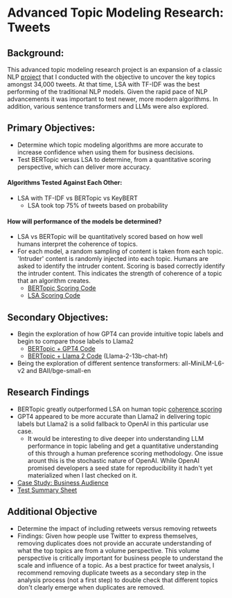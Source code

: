 # Advanced Topic Modeling Research: Tweets

## Background:
This advanced topic modeling research project is an expansion of a classic NLP [project](https://github.com/Jenni-Hawk/NLP_TopicModeling/blob/main/NLP_Presentation.pdf) that I conducted with the objective to uncover the key topics amongst 34,000 tweets. At that time, LSA with TF-IDF was the best performing of the traditional NLP models. Given the rapid pace of NLP advancements it was important to test newer, more modern algorithms. In addition, various sentence transformers and LLMs were also explored.

## Primary Objectives: 
- Determine which topic modeling algorithms are more accurate to increase confidence when using them for business decisions.
- Test BERTopic versus LSA to determine, from a quantitative scoring perspective, which can deliver more accuracy.

#### Algorithms Tested Against Each Other:
- LSA with TF-IDF vs BERTopic vs KeyBERT
  - LSA took top 75% of tweets based on probability
 
#### How will performance of the models be determined?</ins>
- LSA vs BERTopic will be quantitatively scored based on how well humans interpret the coherence of topics.
- For each model, a random sampling of content is taken from each topic. 'Intruder' content is randomly injected into each topic. Humans are asked to identify the intruder content. Scoring is based correctly identify the intruder content. This indicates the strength of coherence of a topic that an algorithm creates.
  - [BERTopic Scoring Code](https://github.com/Jenni-Hawk/Advanced_Topic_Modeling/blob/main/BERTopic_Scoring_WITH_RETWEETS.ipynb)
  - [LSA Scoring Code](https://github.com/Jenni-Hawk/Advanced_Topic_Modeling/blob/main/LSA_Scoring_WITH_RETWEETS_Intruders.ipynb)

## Secondary Objectives: 
- Begin the exploration of how GPT4 can provide intuitive topic labels and begin to compare those labels to Llama2
  - [BERTopic + GPT4 Code](https://github.com/Jenni-Hawk/Advanced_Topic_Modeling/blob/main/BERTopic_GPT4_retweets_copy.ipynb)
  - [BERTopic + Llama 2 Code](https://github.com/Jenni-Hawk/Advanced_Topic_Modeling/blob/main/Llama2_retweets_BAAI.ipynb) (Llama-2-13b-chat-hf)
- Being the exploration of different sentence transformers: all-MiniLM-L6-v2 and BAII/bge-small-en

## Research Findings
- BERTopic greatly outperformed LSA on human topic [coherence scoring](https://github.com/Jenni-Hawk/Advanced_Topic_Modeling/blob/main/Test%20Summary.pdf)
- GPT4 appeared to be more accurate than Llama2 in delivering topic labels but Llama2 is a solid fallback to OpenAI in this particular use case.
  - It would be interesting to dive deeper into understanding LLM performance in topic labeling and get a quantitative understanding of this through a human preference scoring methodology. One issue arount this is the stochastic nature of OpenAI. While OpenAI promised developers a seed state for reproducibility it hadn't yet materialized when I last checked on it. 
- [Case Study: Business Audience](https://github.com/Jenni-Hawk/Advanced_Topic_Modeling/blob/main/Tweets%20Case%20Study%20Tech.pdf)
- [Test Summary Sheet](https://github.com/Jenni-Hawk/Advanced_Topic_Modeling/blob/main/Test%20Summary.pdf)

## Additional Objective
- Determine the impact of including retweets versus removing retweets
- Findings: Given how people use Twitter to express themselves, removing duplicates does not provide an accurate understanding of what the top topics are from a volume perspective. This volume perspective is critically important for business people to understand the scale and influence of a topic. As a best practice for tweet analysis, I recommend removing duplicate tweets as a secondary step in the analysis process (not a first step) to double check that different topics don't clearly emerge when duplicates are removed. 



